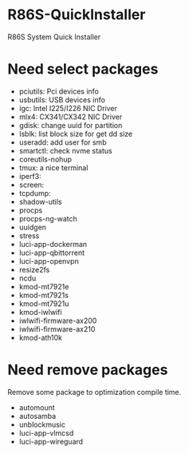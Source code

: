 # R86S-QuickInstaller
R86S System Quick Installer

# Need select packages
 <!-- - sgdisk: Fix GPT info
 - partx: Refresh part info -->
 - pciutils: Pci devices info
 - usbutils: USB devices info
 - igc: Intel I225/I226 NIC Driver
 - mlx4: CX341/CX342 NIC Driver
 - gdisk: change uuid for partition
 - lsblk: list block size for get dd size
 - useradd: add user for smb
 - smartctl: check nvme status
 - coreutils-nohup
 - tmux: a nice terminal
 - iperf3:
 - screen:
 - tcpdump:
 - shadow-utils
 - procps
 - procps-ng-watch
 - uuidgen
 - stress
 - luci-app-dockerman
 - luci-app-qbittorrent
 - luci-app-openvpn
 - resize2fs
 - ncdu
 - kmod-mt7921e
 - kmod-mt7921s
 - kmod-mt7921u
 - kmod-iwlwifi
 - iwlwifi-firmware-ax200
 - iwlwifi-firmware-ax210
 - kmod-ath10k
# Need remove packages
Remove some package to optimization compile time.
 - automount
 - autosamba
 - unblockmusic
 - luci-app-vlmcsd
 - luci-app-wireguard
